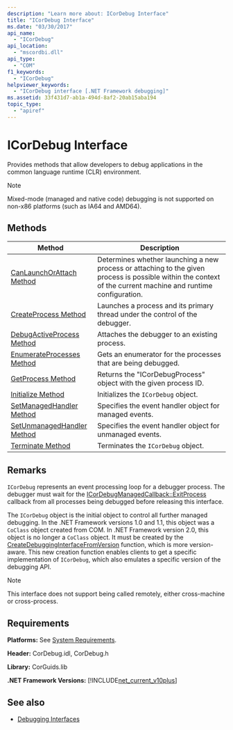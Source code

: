 ```yaml
---
description: "Learn more about: ICorDebug Interface"
title: "ICorDebug Interface"
ms.date: "03/30/2017"
api_name:
  - "ICorDebug"
api_location:
  - "mscordbi.dll"
api_type:
  - "COM"
f1_keywords:
  - "ICorDebug"
helpviewer_keywords:
  - "ICorDebug interface [.NET Framework debugging]"
ms.assetid: 33f431d7-ab1a-494d-8af2-20ab15aba194
topic_type:
  - "apiref"
---
```

# ICorDebug Interface

Provides methods that allow developers to debug applications in the common language runtime (CLR) environment.

> [!NOTE]
> Mixed-mode (managed and native code) debugging is not supported on non-x86 platforms (such as IA64 and AMD64).

## Methods

|Method|Description|
|------------|-----------------|
|[CanLaunchOrAttach Method](icordebug-canlaunchorattach-method.md)|Determines whether launching a new process or attaching to the given process is possible within the context of the current machine and runtime configuration.|
|[CreateProcess Method](icordebug-createprocess-method.md)|Launches a process and its primary thread under the control of the debugger.|
|[DebugActiveProcess Method](icordebug-debugactiveprocess-method.md)|Attaches the debugger to an existing process.|
|[EnumerateProcesses Method](icordebug-enumerateprocesses-method.md)|Gets an enumerator for the processes that are being debugged.|
|[GetProcess Method](icordebug-getprocess-method.md)|Returns the "ICorDebugProcess" object with the given process ID.|
|[Initialize Method](icordebug-initialize-method.md)|Initializes the `ICorDebug` object.|
|[SetManagedHandler Method](icordebug-setmanagedhandler-method.md)|Specifies the event handler object for managed events.|
|[SetUnmanagedHandler Method](icordebug-setunmanagedhandler-method.md)|Specifies the event handler object for unmanaged events.|
|[Terminate Method](icordebug-terminate-method.md)|Terminates the `ICorDebug` object.|

## Remarks

 `ICorDebug` represents an event processing loop for a debugger process. The debugger must wait for the [ICorDebugManagedCallback::ExitProcess](icordebugmanagedcallback-exitprocess-method.md) callback from all processes being debugged before releasing this interface.

 The `ICorDebug` object is the initial object to control all further managed debugging. In the .NET Framework versions 1.0 and 1.1, this object was a `CoClass` object created from COM. In .NET Framework version 2.0, this object is no longer a `CoClass` object. It must be created by the [CreateDebuggingInterfaceFromVersion](../../../core/unmanaged-api/hosting/createdebugginginterfacefromversion-function.md) function, which is more version-aware. This new creation function enables clients to get a specific implementation of `ICorDebug`, which also emulates a specific version of the debugging API.

> [!NOTE]
> This interface does not support being called remotely, either cross-machine or cross-process.

## Requirements

 **Platforms:** See [System Requirements](../../get-started/system-requirements.md).

 **Header:** CorDebug.idl, CorDebug.h

 **Library:** CorGuids.lib

 **.NET Framework Versions:** [!INCLUDE[net_current_v10plus](../../../../includes/net-current-v10plus-md.md)]

## See also

- [Debugging Interfaces](debugging-interfaces.md)
